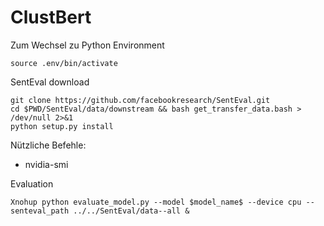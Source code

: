 # ClustBert

Zum Wechsel zu Python Environment

    source .env/bin/activate

SentEval download

    git clone https://github.com/facebookresearch/SentEval.git
    cd $PWD/SentEval/data/downstream && bash get_transfer_data.bash > /dev/null 2>&1
    python setup.py install

Nützliche Befehle:

- nvidia-smi

Evaluation

    Xnohup python evaluate_model.py --model $model_name$ --device cpu --senteval_path ../../SentEval/data--all &

